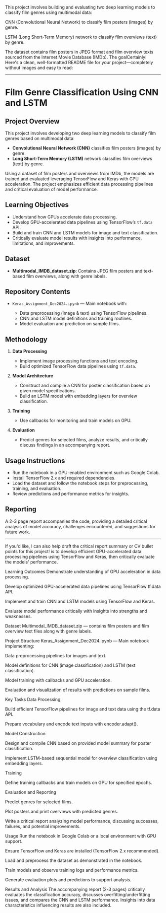 This project involves building and evaluating two deep learning models to classify film genres using multimodal data:

CNN (Convolutional Neural Network) to classify film posters (images) by genre.

LSTM (Long Short-Term Memory) network to classify film overviews (text) by genre.

The dataset contains film posters in JPEG format and film overview texts sourced from the Internet Movie Database (IMDb). The goalCertainly! Here's a clean, well-formatted README file for your project—completely without images and easy to read:

---

# Film Genre Classification Using CNN and LSTM

## Project Overview

This project involves developing two deep learning models to classify film genres based on multimodal data:

* **Convolutional Neural Network (CNN)** classifies film posters (images) by genre.
* **Long Short-Term Memory (LSTM)** network classifies film overviews (text) by genre.

Using a dataset of film posters and overviews from IMDb, the models are trained and evaluated leveraging TensorFlow and Keras with GPU acceleration. The project emphasizes efficient data processing pipelines and critical evaluation of model performance.

## Learning Objectives

* Understand how GPUs accelerate data processing.
* Develop GPU-accelerated data pipelines using TensorFlow’s `tf.data` API.
* Build and train CNN and LSTM models for image and text classification.
* Critically evaluate model results with insights into performance, limitations, and improvements.

## Dataset

* **Multimodal\_IMDB\_dataset.zip**: Contains JPEG film posters and text-based film overviews, along with genre labels.

## Repository Contents

* `Keras_Assignment_Dec2024.ipynb` — Main notebook with:

  * Data preprocessing (image & text) using TensorFlow pipelines.
  * CNN and LSTM model definitions and training routines.
  * Model evaluation and prediction on sample films.

## Methodology

1. **Data Processing**

   * Implement image processing functions and text encoding.
   * Build optimized TensorFlow data pipelines using `tf.data`.

2. **Model Architecture**

   * Construct and compile a CNN for poster classification based on given model specifications.
   * Build an LSTM model with embedding layers for overview classification.

3. **Training**

   * Use callbacks for monitoring and train models on GPU.

4. **Evaluation**

   * Predict genres for selected films, analyze results, and critically discuss findings in an accompanying report.

## Usage Instructions

* Run the notebook in a GPU-enabled environment such as Google Colab.
* Install TensorFlow 2.x and required dependencies.
* Load the dataset and follow the notebook steps for preprocessing, training, and evaluation.
* Review predictions and performance metrics for insights.

## Reporting

A 2-3 page report accompanies the code, providing a detailed critical analysis of model accuracy, challenges encountered, and suggestions for future work.

---

If you'd like, I can also help draft the critical report summary or CV bullet points for this project!
 is to develop efficient GPU-accelerated data processing pipelines using TensorFlow and Keras, then critically evaluate the models' performance.

Learning Outcomes
Demonstrate understanding of GPU acceleration in data processing.

Develop optimized GPU-accelerated data pipelines using TensorFlow tf.data API.

Implement and train CNN and LSTM models using TensorFlow and Keras.

Evaluate model performance critically with insights into strengths and weaknesses.

Dataset
Multimodal_IMDB_dataset.zip — contains film posters and film overview text files along with genre labels.

Project Structure
Keras_Assignment_Dec2024.ipynb — Main notebook implementing:

Data preprocessing pipelines for images and text.

Model definitions for CNN (image classification) and LSTM (text classification).

Model training with callbacks and GPU acceleration.

Evaluation and visualization of results with predictions on sample films.

Key Tasks
Data Processing

Build efficient TensorFlow pipelines for image and text data using the tf.data API.

Prepare vocabulary and encode text inputs with encoder.adapt().

Model Construction

Design and compile CNN based on provided model summary for poster classification.

Implement LSTM-based sequential model for overview classification using embedding layers.

Training

Define training callbacks and train models on GPU for specified epochs.

Evaluation and Reporting

Predict genres for selected films.

Plot posters and print overviews with predicted genres.

Write a critical report analyzing model performance, discussing successes, failures, and potential improvements.

Usage
Run the notebook in Google Colab or a local environment with GPU support.

Ensure TensorFlow and Keras are installed (TensorFlow 2.x recommended).

Load and preprocess the dataset as demonstrated in the notebook.

Train models and observe training logs and performance metrics.

Generate evaluation plots and predictions to support analysis.

Results and Analysis
The accompanying report (2-3 pages) critically evaluates the classification accuracy, discusses overfitting/underfitting issues, and compares the CNN and LSTM performance. Insights into data characteristics influencing results are also included.

